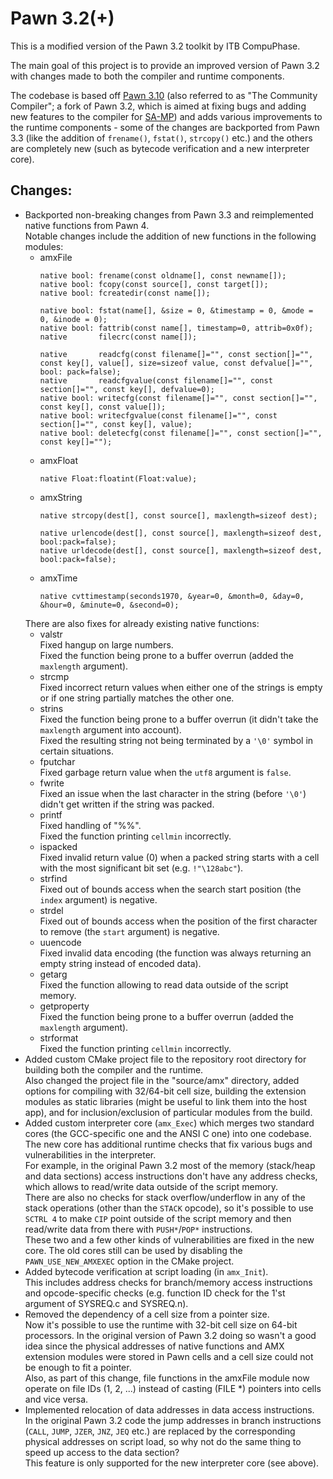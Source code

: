 # Pawn 3.2(+)

This is a modified version of the Pawn 3.2 toolkit by ITB CompuPhase.

The main goal of this project is to provide an improved version of Pawn 3.2 with changes made to both the compiler and runtime components.

The codebase is based off [Pawn 3.10](https://github.com/pawn-lang/compiler) (also referred to as "The Community Compiler"; a fork of Pawn 3.2, which is aimed at fixing bugs and adding new features to the compiler for [SA-MP](http://sa-mp.com/)) and adds various improvements to the runtime components - some of the changes are backported from Pawn 3.3 (like the addition of <code>frename()</code>, <code>fstat()</code>, <code>strcopy()</code> etc.) and the others are completely new (such as bytecode verification and a new interpreter core).


## Changes:
<ul>
<li>Backported non-breaking changes from Pawn 3.3 and reimplemented native functions from Pawn 4.
<br/>Notable changes include the addition of new functions in the following modules:
<ul>
<li>amxFile

```Pawn
native bool: frename(const oldname[], const newname[]);
native bool: fcopy(const source[], const target[]);
native bool: fcreatedir(const name[]);

native bool: fstat(name[], &size = 0, &timestamp = 0, &mode = 0, &inode = 0);
native bool: fattrib(const name[], timestamp=0, attrib=0x0f);
native       filecrc(const name[]);

native       readcfg(const filename[]="", const section[]="", const key[], value[], size=sizeof value, const defvalue[]="", bool: pack=false);
native       readcfgvalue(const filename[]="", const section[]="", const key[], defvalue=0);
native bool: writecfg(const filename[]="", const section[]="", const key[], const value[]);
native bool: writecfgvalue(const filename[]="", const section[]="", const key[], value);
native bool: deletecfg(const filename[]="", const section[]="", const key[]="");
```
</li>

<li>amxFloat

```Pawn
native Float:floatint(Float:value);
```
</li>

<li>amxString

```Pawn
native strcopy(dest[], const source[], maxlength=sizeof dest);

native urlencode(dest[], const source[], maxlength=sizeof dest, bool:pack=false);
native urldecode(dest[], const source[], maxlength=sizeof dest, bool:pack=false);
```
</li>

<li>amxTime

```Pawn
native cvttimestamp(seconds1970, &year=0, &month=0, &day=0, &hour=0, &minute=0, &second=0);
```
</li>
</ul>
There are also fixes for already existing native functions:
<ul>
<li>valstr
<br/>Fixed hangup on large numbers.
<br/>Fixed the function being prone to a buffer overrun (added the <code>maxlength</code> argument).
</li>

<li>strcmp
<br/>Fixed incorrect return values when either one of the strings is empty or if one string partially matches the other one.
</li>

<li>strins
<br/>Fixed the function being prone to a buffer overrun (it didn't take the <code>maxlength</code> argument into account).
<br/>Fixed the resulting string not being terminated by a <code>'\0'</code> symbol in certain situations.
</li>

<li>fputchar
<br/>Fixed garbage return value when the <code>utf8</code> argument is <code>false</code>.
</li>

<li>fwrite
<br/>Fixed an issue when the last character in the string (before <code>'\0'</code>) didn't get written if the string was packed.
</li>

<li>printf
<br/>Fixed handling of "%%".
<br/>Fixed the function printing <code>cellmin</code> incorrectly.
</li>

<li>ispacked
<br/>Fixed invalid return value (0) when a packed string starts with a cell with the most significant bit set (e.g. <code>!"\128abc"</code>).
</li>

<li>strfind
<br/>Fixed out of bounds access when the search start position (the <code>index</code> argument) is negative.
</li>

<li>strdel
<br/>Fixed out of bounds access when the position of the first character to remove (the <code>start</code> argument) is negative.
</li>

<li>uuencode
<br/>Fixed invalid data encoding (the function was always returning an empty string instead of encoded data).
</li>

<li>getarg
<br/>Fixed the function allowing to read data outside of the script memory.
</li>

<li>getproperty
<br/>Fixed the function being prone to a buffer overrun (added the <code>maxlength</code> argument).
</li>

<li>strformat
<br/>Fixed the function printing <code>cellmin</code> incorrectly.
</li>
</ul>
</li>

<li>Added custom CMake project file to the repository root directory for building both the compiler and the runtime.
<br/>Also changed the project file in the "source/amx" directory, added options for compiling with 32/64-bit cell size, building the extension modules as static libraries (might be useful to link them into the host app), and for inclusion/exclusion of particular modules from the build.
</li>

<li>Added custom interpreter core (<code>amx_Exec</code>) which merges two standard cores (the GCC-specific one and the ANSI C one) into one codebase.
<br/>The new core has additional runtime checks that fix various bugs and vulnerabilities in the interpreter.
<br/>For example, in the original Pawn 3.2 most of the memory (stack/heap and data sections) access instructions don't have any address checks, which allows to read/write data outside of the script memory.
<br/>There are also no checks for stack overflow/underflow in any of the stack operations (other than the <code>STACK</code> opcode), so it's possible to use <code>SCTRL 4</code> to make <code>CIP</code> point outside of the script memory and then read/write data from there with <code>PUSH*</code>/<code>POP*</code> instructions.
<br/>These two and a few other kinds of vulnerabilities are fixed in the new core.
The old cores still can be used by disabling the <code>PAWN_USE_NEW_AMXEXEC</code> option in the CMake project.
</li>

<li>Added bytecode verification at script loading (in <code>amx_Init</code>).
<br/>This includes address checks for branch/memory access instructions and opcode-specific checks (e.g. function ID check for the 1'st argument of SYSREQ.c and SYSREQ.n).
</li>

<li>Removed the dependency of a cell size from a pointer size.
<br/>Now it's possible to use the runtime with 32-bit cell size on 64-bit processors.
In the original version of Pawn 3.2 doing so wasn't a good idea since the physical addresses of native functions and AMX extension modules were stored in Pawn cells and a cell size could not be enough to fit a pointer.
<br/>Also, as part of this change, file functions in the amxFile module now operate on file IDs (1, 2, ...) instead of casting (FILE *) pointers into cells and vice versa.
</li>

<li>Implemented relocation of data addresses in data access instructions.
<br/>In the original Pawn 3.2 code the jump addresses in branch instructions (<code>CALL</code>, <code>JUMP</code>, <code>JZER</code>, <code>JNZ</code>, <code>JEQ</code> etc.) are replaced by the corresponding physical addresses on script load, so why not do the same thing to speed up access to the data section?
<br/>This feature is only supported for the new interpreter core (see above).
</li>
</ul>
